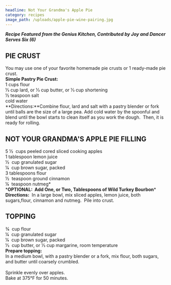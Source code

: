 ```yaml
---
headline: Not Your Grandma's Apple Pie
category: recipes
image_path: /uploads/apple-pie-wine-pairing.jpg
---
```



***Recipe Featured from the Genius Kitchen, Contributed by Joy and Dancer<br>Serves Six (6)***

## **PIE CRUST**

You may use one of your favorite homemade pie crusts or 1 ready-made pie crust. &nbsp;<br>**Simple Pastry Pie Crust:**<br>1 cups flour<br>1⁄3 cup lard, or 1⁄3 cup butter, or 1⁄3 cup shortening<br>1⁄2 teaspoon salt<br>cold water<br>**Directions:**Combine flour, lard and salt with a pastry blender or fork until balls are the size of a large pea. Add cold water by the spoonful and blend until the bowl starts to clean itself as you work the dough. &nbsp;Then, it is ready for rolling.

## NOT YOUR GRANDMA'S APPLE PIE FILLING

5 1⁄2 &nbsp;cups peeled cored sliced cooking apples<br>1 tablespoon lemon juice<br>1⁄2 &nbsp;cup granulated sugar<br>1⁄4 &nbsp;cup brown sugar, packed<br>3 tablespoons flour<br>1⁄2 &nbsp;teaspoon ground cinnamon<br>1⁄4 &nbsp;teaspoon nutmeg*<br>\***OPTIONAL:&nbsp; Add One, or Two, Tablespoons of Wild Turkey Bourbon***<br>**Directions:**&nbsp; In a large bowl, mix sliced apples, lemon juice, both sugars,flour, cinnamon and nutmeg. &nbsp;Pile into crust.

## TOPPING

3⁄4 &nbsp;cup flour<br>1⁄4 &nbsp;cup granulated sugar<br>1⁄4 &nbsp;cup brown sugar, packed<br>1⁄3 &nbsp;cup butter, or 1⁄3 cup margarine, room temperature<br>**Prepare topping:**<br>In a medium bowl, with a pastry blender or a fork, mix flour, both sugars, and butter until coarsely crumbled.<br><br>Sprinkle evenly over apples.<br>Bake at 375&deg;F for 50 minutes.